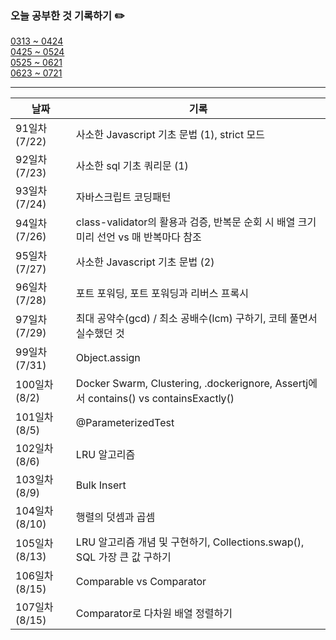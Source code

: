 ### 오늘 공부한 것 기록하기 ✏️
[0313 ~ 0424](https://github.com/techeer-TIL-group/yu-heejin/blob/main/Log/0313-0424.md)  
[0425 ~ 0524](https://github.com/techeer-TIL-group/yu-heejin/blob/main/Log/0425-0524.md)  
[0525 ~ 0621](https://github.com/techeer-TIL-group/yu-heejin/blob/main/Log/0525-0621.md)  
[0623 ~ 0721](https://github.com/techeer-TIL-group/yu-heejin/blob/main/Log/0525-0621.md)

---

| 날짜 | 기록 |
| --- | --- |
| 91일차 (7/22) | 사소한 Javascript 기초 문법 (1), strict 모드 |
| 92일차 (7/23) | 사소한 sql 기초 쿼리문 (1) |
| 93일차 (7/24) | 자바스크립트 코딩패턴 |
| 94일차 (7/26) | class-validator의 활용과 검증, 반복문 순회 시 배열 크기 미리 선언 vs 매 반복마다 참조 |
| 95일차 (7/27) | 사소한 Javascript 기초 문법 (2) |
| 96일차 (7/28) | 포트 포워딩, 포트 포워딩과 리버스 프록시 |
| 97일차 (7/29) | 최대 공약수(gcd) / 최소 공배수(lcm) 구하기, 코테 풀면서 실수했던 것 |
| 99일차 (7/31) | Object.assign |
| 100일차 (8/2) | Docker Swarm, Clustering, .dockerignore, Assertj에서 contains() vs containsExactly() |
| 101일차 (8/5) | @ParameterizedTest |
| 102일차 (8/6) | LRU 알고리즘 |
| 103일차 (8/9) | Bulk Insert |
| 104일차 (8/10) | 행렬의 덧셈과 곱셈 |
| 105일차 (8/13) | LRU 알고리즘 개념 및 구현하기, Collections.swap(), SQL 가장 큰 값 구하기 |
| 106일차 (8/15) | Comparable vs Comparator |
| 107일차 (8/15) | Comparator로 다차원 배열 정렬하기 |